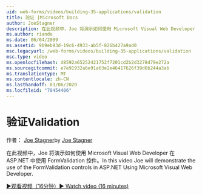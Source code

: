 ```yaml
---
uid: web-forms/videos/building-35-applications/validation
title: 验证 |Microsoft Docs
author: JoeStagner
description: 在此视频中，Joe 将演示如何使用 Microsoft Visual Web Developer 在 ASP.NET 中使用 FormValidation 控件。
ms.author: riande
ms.date: 06/04/2009
ms.assetid: 9b9eb93d-19c6-4933-ab5f-826b427a9ad0
msc.legacyurl: /web-forms/videos/building-35-applications/validation
msc.type: video
ms.openlocfilehash: d8592a65252421752f7201cd2b2d3278d79e272a
ms.sourcegitcommit: e7e91932a6e91a63e2e46417626f39d6b244a3ab
ms.translationtype: MT
ms.contentlocale: zh-CN
ms.lasthandoff: 03/06/2020
ms.locfileid: "78454406"
---
```

# <a name="validation"></a><span data-ttu-id="12d14-103">验证</span><span class="sxs-lookup"><span data-stu-id="12d14-103">Validation</span></span>

<span data-ttu-id="12d14-104">作者： [Joe Stagner](https://github.com/JoeStagner)</span><span class="sxs-lookup"><span data-stu-id="12d14-104">by [Joe Stagner](https://github.com/JoeStagner)</span></span>

<span data-ttu-id="12d14-105">在此视频中，Joe 将演示如何使用 Microsoft Visual Web Developer 在 ASP.NET 中使用 FormValidation 控件。</span><span class="sxs-lookup"><span data-stu-id="12d14-105">In this video Joe will demonstrate the use of the FormValidation controls in ASP.NET Using Microsoft Visual Web Developer.</span></span>

[<span data-ttu-id="12d14-106">&#9654;观看视频（16分钟）</span><span class="sxs-lookup"><span data-stu-id="12d14-106">&#9654; Watch video (16 minutes)</span></span>](https://channel9.msdn.com/Blogs/ASP-NET-Site-Videos/validation)
